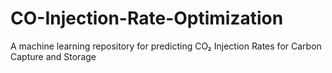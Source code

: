 # CO-Injection-Rate-Optimization
A machine learning repository for predicting CO₂ Injection Rates for Carbon Capture and Storage
